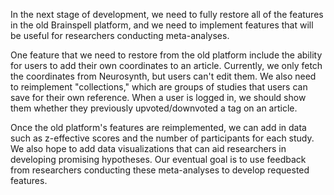 In the next stage of development, we need to fully restore all of the features in the old Brainspell platform, and we need to implement features that will be useful for researchers conducting meta-analyses.

One feature that we need to restore from the old platform include the ability for users to add their own coordinates to an article. Currently, we only fetch the coordinates from Neurosynth, but users can't edit them. We also need to reimplement "collections," which are groups of studies that users can save for their own reference. When a user is logged in, we should show them whether they previously upvoted/downvoted a tag on an article.

Once the old platform's features are reimplemented, we can add in data such as z-effective scores and the number of participants for each study. We also hope to add data visualizations that can aid researchers in developing promising hypotheses.  Our eventual goal is to use feedback from researchers conducting these meta-analyses to develop requested features. 